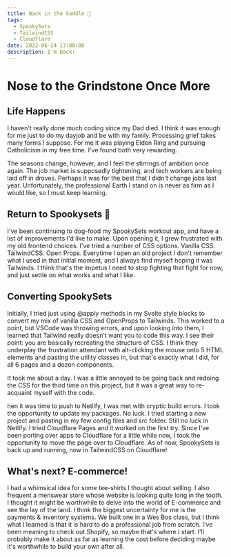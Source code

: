 ```yaml
---
title: Back in the Saddle 🏇
tags:
  - SpookySets
  - TailwindCSS
  - Cloudflare
date: 2022-06-24 17:00:00
description: I'm Back!
---
```


# Nose to the Grindstone Once More

## Life Happens

I haven't really done much coding since my Dad died. I think it was enough for me just to do my dayjob and be with my family. Processing grief takes many forms I suppose. For me it was playing Elden Ring and pursuing Catholicism in my free time. I've found both very rewarding.

The seasons change, however, and I feel the stirrings of ambition once again. The job market is supposedly tightening, and tech workers are being laid off in droves. Perhaps it was for the best that I didn't change jobs last year. Unfortunately, the professional Earth I stand on is never as firm as I would like, so I must keep learning.

## Return to Spookysets 👻

I've been continuing to dog-food my SpookySets workout app, and have a list of improvements I'd like to make. Upon opening it, I grew frustrated with my old frontend choices. I've tried a number of CSS options. Vanilla CSS. TailwindCSS. Open Props. Everytime I open an old project I don't remember what I used in that initial moment, and I always find myself hoping it was Tailwinds. I think that's the impetus I need to stop fighting that fight for now, and just settle on what works and what I like.

## Converting SpookySets

Initially, I tried just using @apply methods in my Svelte style blocks to convert my mix of vanilla CSS and OpenProps to Tailwinds. This worked to a point, but VSCode was throwing errors, and upon looking into them, I learned that Tailwind really doesn't want you to code this way. I see their point: you are basically recreating the structure of CSS. I think they underplay the frustration attendant with alt-clicking the mouse onto 5 HTML elements and pasting the utility classes in, but that's exactly what I did, for all 6 pages and a dozen components.

It took me about a day. I was a little annoyed to be going back and redoing the CSS for the third time on this project, but it was a great way to re-acquaint myself with the code.

hen it was time to push to Netlify, I was met with cryptic build errors. I took the opportunity to update my packages. No luck. I tried starting a new project and pasting in my few config files and src folder. Still no luck in Netlify. I tried Cloudflare Pages and it worked on the first try. Since I've been porting over apps to Cloudflare for a little while now, I took the opportunity to move the page over to Cloudflare. As of now, SpookySets is back up and running, now in TailwindCSS on Cloudflare!

## What's next? E-commerce!

I had a whimsical idea for some tee-shirts I thought about selling. I also frequent a menswear store whose website is looking quite long in the tooth. I thought it might be worthwhile to delve into the world of E-commerce and see the lay of the land. I think the biggest uncertainty for me is the payments & inventory systems. We built one in a Wes Bos class, but I think what I learned is that it is hard to do a professional job from scratch. I've been meaning to check out Shopify, so maybe that's where I start. I'll probably make it about as far as learning the cost before deciding maybe it's worthwhile to build your own after all.
